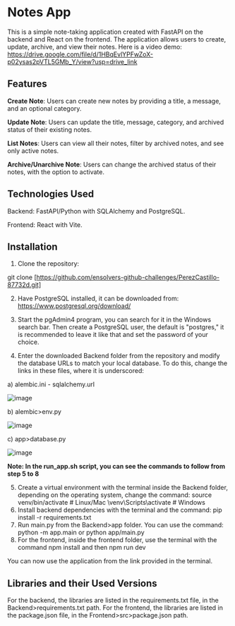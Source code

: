 # Notes App
This is a simple note-taking application created with FastAPI on the backend and React on the frontend. The application allows users to create, update, archive, and view their notes.
 Here is a video demo: https://drive.google.com/file/d/1HBqEvlYPFwZoX-p02ysas2pVTL5GMb_Y/view?usp=drive_link
## Features
**Create Note**: Users can create new notes by providing a title, a message, and an optional category.

**Update Note**: Users can update the title, message, category, and archived status of their existing notes.

**List Notes**: Users can view all their notes, filter by archived notes, and see only active notes.

**Archive/Unarchive Note**: Users can change the archived status of their notes, with the option to activate.

## Technologies Used
Backend: FastAPI/Python with SQLAlchemy and PostgreSQL.

Frontend: React with Vite.

## Installation
1. Clone the repository:

git clone [https://github.com/ensolvers-github-challenges/PerezCastillo-87732d.git]

2. Have PostgreSQL installed, it can be downloaded from: https://www.postgresql.org/download/

3. Start the pgAdmin4 program, you can search for it in the Windows search bar. Then create a PostgreSQL user, the default is "postgres," it is recommended to leave it like that and set the password of your choice.

4. Enter the downloaded Backend folder from the repository and modify the database URLs to match your local database. To do this, change the links in these files, where it is underscored:

a) alembic.ini - sqlalchemy.url

![image](https://github.com/ensolvers-github-challenges/PerezCastillo-87732d/assets/128911355/3e582274-d0c9-4c07-8ca6-720c17b74cbc)

b) alembic>env.py


![image](https://github.com/ensolvers-github-challenges/PerezCastillo-87732d/assets/128911355/b3f0fa1b-c858-44a5-b686-cf22358d7881)

c) app>database.py


![image](https://github.com/ensolvers-github-challenges/PerezCastillo-87732d/assets/128911355/aa90c2e6-869e-4908-bc0d-665877802a35)

**Note: In the run_app.sh script, you can see the commands to follow from step 5 to 8**

5. Create a virtual environment with the terminal inside the Backend folder, depending on the operating system, change the command:
source venv/bin/activate # Linux/Mac
\venv\Scripts\activate # Windows
6. Install backend dependencies with the terminal and the command: pip install -r requirements.txt
7. Run main.py from the Backend>app folder. You can use the command: python -m app.main or python app/main.py
8. For the frontend, inside the frontend folder, use the terminal with the command npm install and then npm run dev

You can now use the application from the link provided in the terminal.

## Libraries and their Used Versions
For the backend, the libraries are listed in the requirements.txt file, in the Backend>requirements.txt path.
For the frontend, the libraries are listed in the package.json file, in the Frontend>src>package.json path.
